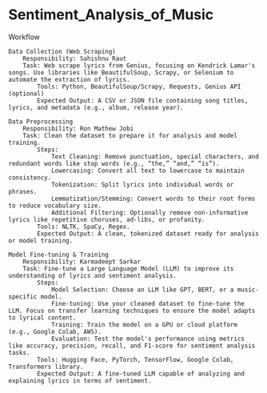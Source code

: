 # Sentiment_Analysis_of_Music

Workflow

    Data Collection (Web Scraping)
        Responsibility: Sahishnu Raut
        Task: Web scrape lyrics from Genius, focusing on Kendrick Lamar's songs. Use libraries like BeautifulSoup, Scrapy, or Selenium to automate the extraction of lyrics.
            Tools: Python, BeautifulSoup/Scrapy, Requests, Genius API (optional)
            Expected Output: A CSV or JSON file containing song titles, lyrics, and metadata (e.g., album, release year).

    Data Preprocessing
        Responsibility: Ron Mathew Jobi
        Task: Clean the dataset to prepare it for analysis and model training.
            Steps:
                Text Cleaning: Remove punctuation, special characters, and redundant words like stop words (e.g., “the,” “and,” “is”).
                Lowercasing: Convert all text to lowercase to maintain consistency.
                Tokenization: Split lyrics into individual words or phrases.
                Lemmatization/Stemming: Convert words to their root forms to reduce vocabulary size.
                Additional Filtering: Optionally remove non-informative lyrics like repetitive choruses, ad-libs, or profanity.
            Tools: NLTK, SpaCy, Regex.
            Expected Output: A clean, tokenized dataset ready for analysis or model training.

    Model Fine-tuning & Training
        Responsibility: Karmadeept Sarkar
        Task: Fine-tune a Large Language Model (LLM) to improve its understanding of lyrics and sentiment analysis.
            Steps:
                Model Selection: Choose an LLM like GPT, BERT, or a music-specific model.
                Fine-tuning: Use your cleaned dataset to fine-tune the LLM. Focus on transfer learning techniques to ensure the model adapts to lyrical content.
                Training: Train the model on a GPU or cloud platform (e.g., Google Colab, AWS).
                Evaluation: Test the model's performance using metrics like accuracy, precision, recall, and F1-score for sentiment analysis tasks.
            Tools: Hugging Face, PyTorch, TensorFlow, Google Colab, Transformers library.
            Expected Output: A fine-tuned LLM capable of analyzing and explaining lyrics in terms of sentiment.
